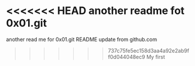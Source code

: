 <<<<<<< HEAD
another readme fot 0x01.git
=======
another read me for 0x01.git
README update from github.com
>>>>>>> 737c75fe5ec158d3aa4a92e2ab9ff0d044048ec9
My first
